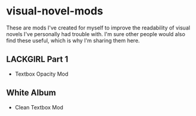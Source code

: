 # visual-novel-mods
These are mods I've created for myself to improve the readability of visual novels I've personally had trouble with. I'm sure other people would also find these useful, which is why I'm sharing them here.


## LACKGIRL Part 1
- Textbox Opacity Mod

## White Album
- Clean Textbox Mod

